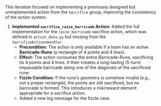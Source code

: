 This iteration focused on implementing a previously designed but unimplemented action from the `Sacrifice` group, improving the consistency of the action system.

1.  **Implemented `sacrifice_raise_barricade` Action:** Added the full implementation for the `raise_barricade` sacrifice action, which was defined in `action_data.py` but missing from the `SacrificeActionsHandler`.
    -   **Precondition:** The action is only available if a team has an active **Barricade-Rune** (a rectangle of 4 points and 4 lines).
    -   **Effect:** The action consumes the entire Barricade-Rune, sacrificing its 4 points and 4 lines. It then creates a long-lasting (5-turn) impassable barricade along one of the diagonals of the sacrificed rune.
    -   **Fizzle Condition:** If the rune's geometry is somehow invalid (e.g., not a proper rectangle), the points are still sacrificed, but no barricade is formed. This introduces a risk/reward element appropriate for a sacrifice action.
    -   Added a new log message for the fizzle case.